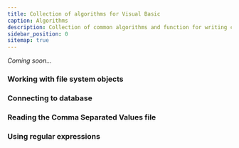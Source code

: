 ```yaml
---
title: Collection of algorithms for Visual Basic
caption: Algorithms
description: Collection of common algorithms and function for writing code in Visual Basic
sidebar_position: 0
sitemap: true
---
```

*Coming soon...*

### Working with file system objects
### Connecting to database
### Reading the Comma Separated Values file
### Using regular expressions
